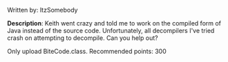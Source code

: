 Written by: ItzSomebody

**Description**: Keith went crazy and told me to work on the compiled form of Java instead of the source code. Unfortunately, all decompilers I've tried crash on attempting to decompile. Can you help out?

Only upload BiteCode.class.
Recommended points: 300
